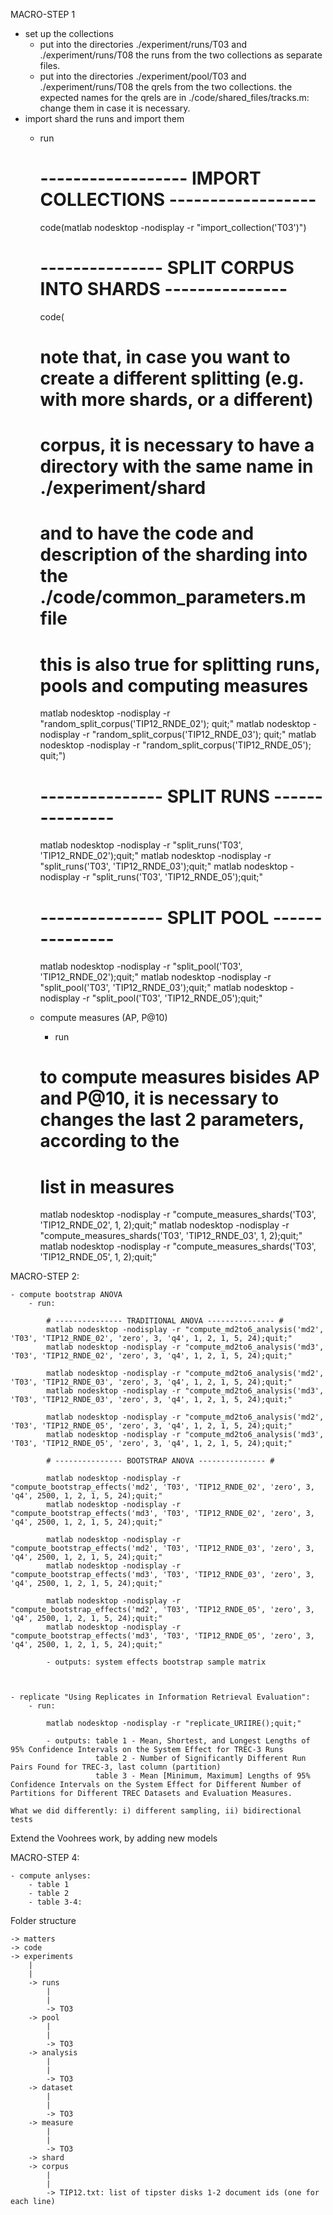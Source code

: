 
MACRO-STEP 1
* set up the collections 
	* put into the directories ./experiment/runs/T03 and ./experiment/runs/T08 the runs from the two collections as separate files.
	* put into the directories ./experiment/pool/T03 and ./experiment/runs/T08 the qrels from the two collections. the expected names for the qrels are in ./code/shared_files/tracks.m: change them in case it is necessary.
* import shard the runs and import them
	* run
		# ------------------ IMPORT COLLECTIONS ------------------ #
		code(matlab nodesktop -nodisplay -r "import_collection('T03')")
		# --------------- SPLIT CORPUS INTO SHARDS --------------- #
		code(
		# note that, in case you want to create a different splitting (e.g. with more shards, or a different)
		# corpus, it is necessary to have a directory with the same name in ./experiment/shard
		# and to have the code and description of the sharding into the ./code/common_parameters.m file
		# this is also true for splitting runs, pools and computing measures
		matlab nodesktop -nodisplay -r "random_split_corpus('TIP12_RNDE_02'); quit;"
		matlab nodesktop -nodisplay -r "random_split_corpus('TIP12_RNDE_03'); quit;"
		matlab nodesktop -nodisplay -r "random_split_corpus('TIP12_RNDE_05'); quit;")


		# --------------- SPLIT RUNS --------------- #
		matlab nodesktop -nodisplay -r "split_runs('T03', 'TIP12_RNDE_02');quit;"
		matlab nodesktop -nodisplay -r "split_runs('T03', 'TIP12_RNDE_03');quit;"
		matlab nodesktop -nodisplay -r "split_runs('T03', 'TIP12_RNDE_05');quit;"

		# --------------- SPLIT POOL --------------- #
		matlab nodesktop -nodisplay -r "split_pool('T03', 'TIP12_RNDE_02');quit;"
		matlab nodesktop -nodisplay -r "split_pool('T03', 'TIP12_RNDE_03');quit;"
		matlab nodesktop -nodisplay -r "split_pool('T03', 'TIP12_RNDE_05');quit;"
      
	* compute measures (AP, P@10)
		* run
		# to compute measures bisides AP and P@10, it is necessary to changes the last 2 parameters, according to the
		# list in measures
		matlab nodesktop -nodisplay -r "compute_measures_shards('T03', 'TIP12_RNDE_02', 1, 2);quit;"
		matlab nodesktop -nodisplay -r "compute_measures_shards('T03', 'TIP12_RNDE_03', 1, 2);quit;"
		matlab nodesktop -nodisplay -r "compute_measures_shards('T03', 'TIP12_RNDE_05', 1, 2);quit;"



MACRO-STEP 2: 
	
	- compute bootstrap ANOVA
		- run:

			# --------------- TRADITIONAL ANOVA --------------- #
			matlab nodesktop -nodisplay -r "compute_md2to6_analysis('md2', 'T03', 'TIP12_RNDE_02', 'zero', 3, 'q4', 1, 2, 1, 5, 24);quit;"
			matlab nodesktop -nodisplay -r "compute_md2to6_analysis('md3', 'T03', 'TIP12_RNDE_02', 'zero', 3, 'q4', 1, 2, 1, 5, 24);quit;"

			matlab nodesktop -nodisplay -r "compute_md2to6_analysis('md2', 'T03', 'TIP12_RNDE_03', 'zero', 3, 'q4', 1, 2, 1, 5, 24);quit;"
			matlab nodesktop -nodisplay -r "compute_md2to6_analysis('md3', 'T03', 'TIP12_RNDE_03', 'zero', 3, 'q4', 1, 2, 1, 5, 24);quit;"

			matlab nodesktop -nodisplay -r "compute_md2to6_analysis('md2', 'T03', 'TIP12_RNDE_05', 'zero', 3, 'q4', 1, 2, 1, 5, 24);quit;"
			matlab nodesktop -nodisplay -r "compute_md2to6_analysis('md3', 'T03', 'TIP12_RNDE_05', 'zero', 3, 'q4', 1, 2, 1, 5, 24);quit;"

			# --------------- BOOTSTRAP ANOVA --------------- #

			matlab nodesktop -nodisplay -r "compute_bootstrap_effects('md2', 'T03', 'TIP12_RNDE_02', 'zero', 3, 'q4', 2500, 1, 2, 1, 5, 24);quit;"
			matlab nodesktop -nodisplay -r "compute_bootstrap_effects('md3', 'T03', 'TIP12_RNDE_02', 'zero', 3, 'q4', 2500, 1, 2, 1, 5, 24);quit;"

			matlab nodesktop -nodisplay -r "compute_bootstrap_effects('md2', 'T03', 'TIP12_RNDE_03', 'zero', 3, 'q4', 2500, 1, 2, 1, 5, 24);quit;"
			matlab nodesktop -nodisplay -r "compute_bootstrap_effects('md3', 'T03', 'TIP12_RNDE_03', 'zero', 3, 'q4', 2500, 1, 2, 1, 5, 24);quit;"

			matlab nodesktop -nodisplay -r "compute_bootstrap_effects('md2', 'T03', 'TIP12_RNDE_05', 'zero', 3, 'q4', 2500, 1, 2, 1, 5, 24);quit;"
			matlab nodesktop -nodisplay -r "compute_bootstrap_effects('md3', 'T03', 'TIP12_RNDE_05', 'zero', 3, 'q4', 2500, 1, 2, 1, 5, 24);quit;"

			- outputs: system effects bootstrap sample matrix



	- replicate "Using Replicates in Information Retrieval Evaluation":
		- run:

			matlab nodesktop -nodisplay -r "replicate_URIIRE();quit;"

			- outputs: table 1 - Mean, Shortest, and Longest Lengths of 95% Confidence Intervals on the System Effect for TREC-3 Runs
					   table 2 - Number of Significantly Different Run Pairs Found for TREC-3, last column (partition)
					   table 3 - Mean [Minimum, Maximum] Lengths of 95% Confidence Intervals on the System Effect for Different Number of Partitions for Different TREC Datasets and Evaluation Measures. 

	What we did differently: i) different sampling, ii) bidirectional tests


Extend the Voohrees work, by adding new models

MACRO-STEP 4:

	- compute anlyses:
		- table 1
		- table 2
		- table 3-4: 



Folder structure

	-> matters
	-> code
	-> experiments
		|
		|
		-> runs
			|
			|
			-> TO3
		-> pool
			|
			|
			-> TO3	
		-> analysis
			|
			|
			-> TO3
		-> dataset
			|
			|
			-> TO3
		-> measure
			|
			|
			-> TO3
		-> shard
		-> corpus
			|
			|
			-> TIP12.txt: list of tipster disks 1-2 document ids (one for each line)
